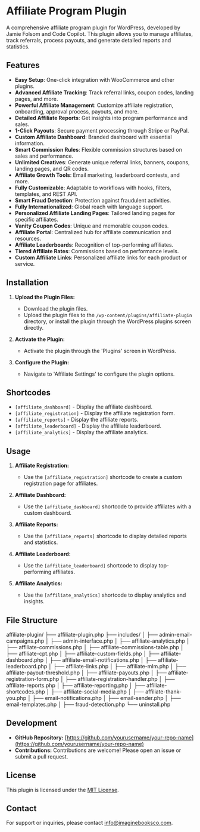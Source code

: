 # Affiliate Program Plugin

A comprehensive affiliate program plugin for WordPress, developed by Jamie Folsom and Code Copilot. This plugin allows you to manage affiliates, track referrals, process payouts, and generate detailed reports and statistics.

## Features

- **Easy Setup**: One-click integration with WooCommerce and other plugins.
- **Advanced Affiliate Tracking**: Track referral links, coupon codes, landing pages, and more.
- **Powerful Affiliate Management**: Customize affiliate registration, onboarding, approval process, payouts, and more.
- **Detailed Affiliate Reports**: Get insights into program performance and sales.
- **1-Click Payouts**: Secure payment processing through Stripe or PayPal.
- **Custom Affiliate Dashboard**: Branded dashboard with essential information.
- **Smart Commission Rules**: Flexible commission structures based on sales and performance.
- **Unlimited Creatives**: Generate unique referral links, banners, coupons, landing pages, and QR codes.
- **Affiliate Growth Tools**: Email marketing, leaderboard contests, and more.
- **Fully Customizable**: Adaptable to workflows with hooks, filters, templates, and REST API.
- **Smart Fraud Detection**: Protection against fraudulent activities.
- **Fully Internationalized**: Global reach with language support.
- **Personalized Affiliate Landing Pages**: Tailored landing pages for specific affiliates.
- **Vanity Coupon Codes**: Unique and memorable coupon codes.
- **Affiliate Portal**: Centralized hub for affiliate communication and resources.
- **Affiliate Leaderboards**: Recognition of top-performing affiliates.
- **Tiered Affiliate Rates**: Commissions based on performance levels.
- **Custom Affiliate Links**: Personalized affiliate links for each product or service.

## Installation

1. **Upload the Plugin Files:**
   - Download the plugin files.
   - Upload the plugin files to the `/wp-content/plugins/affiliate-plugin` directory, or install the plugin through the WordPress plugins screen directly.

2. **Activate the Plugin:**
   - Activate the plugin through the 'Plugins' screen in WordPress.

3. **Configure the Plugin:**
   - Navigate to 'Affiliate Settings' to configure the plugin options.

## Shortcodes

- `[affiliate_dashboard]` - Display the affiliate dashboard.
- `[affiliate_registration]` - Display the affiliate registration form.
- `[affiliate_reports]` - Display the affiliate reports.
- `[affiliate_leaderboard]` - Display the affiliate leaderboard.
- `[affiliate_analytics]` - Display the affiliate analytics.

## Usage

1. **Affiliate Registration:**
   - Use the `[affiliate_registration]` shortcode to create a custom registration page for affiliates.

2. **Affiliate Dashboard:**
   - Use the `[affiliate_dashboard]` shortcode to provide affiliates with a custom dashboard.

3. **Affiliate Reports:**
   - Use the `[affiliate_reports]` shortcode to display detailed reports and statistics.

4. **Affiliate Leaderboard:**
   - Use the `[affiliate_leaderboard]` shortcode to display top-performing affiliates.

5. **Affiliate Analytics:**
   - Use the `[affiliate_analytics]` shortcode to display analytics and insights.

## File Structure

affiliate-plugin/
├── affiliate-plugin.php
├── includes/
│ ├── admin-email-campaigns.php
│ ├── admin-interface.php
│ ├── affiliate-analytics.php
│ ├── affiliate-commissions.php
│ ├── affiliate-commissions-table.php
│ ├── affiliate-cpt.php
│ ├── affiliate-custom-fields.php
│ ├── affiliate-dashboard.php
│ ├── affiliate-email-notifications.php
│ ├── affiliate-leaderboard.php
│ ├── affiliate-links.php
│ ├── affiliate-mlm.php
│ ├── affiliate-payout-threshold.php
│ ├── affiliate-payouts.php
│ ├── affiliate-registration-form.php
│ ├── affiliate-registration-handler.php
│ ├── affiliate-reports.php
│ ├── affiliate-reporting.php
│ ├── affiliate-shortcodes.php
│ ├── affiliate-social-media.php
│ ├── affiliate-thank-you.php
│ ├── email-notifications.php
│ ├── email-sender.php
│ ├── email-templates.php
│ ├── fraud-detection.php
└── uninstall.php


## Development

- **GitHub Repository:** [https://github.com/yourusername/your-repo-name](https://github.com/yourusername/your-repo-name)
- **Contributions:** Contributions are welcome! Please open an issue or submit a pull request.

## License

This plugin is licensed under the [MIT License](LICENSE).

## Contact

For support or inquiries, please contact [info@imaginebooksco.com](mailto:info@imaginebooksco.com).
